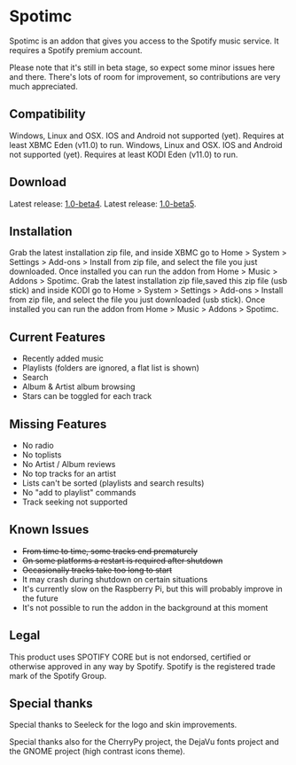 Spotimc
=======
Spotimc is an addon that gives you access to the Spotify music service. It requires a Spotify premium account.

Please note that it's still in beta stage, so expect some minor issues here and there. There's lots of room for improvement, so contributions are very much appreciated.


Compatibility
-------------------
Windows, Linux and OSX. IOS and Android not supported (yet). Requires at least XBMC Eden (v11.0) to run.
Windows, Linux and OSX. IOS and Android not supported (yet). Requires at least KODI Eden (v11.0) to run.

Download
--------
Latest release: [1.0-beta4](http://azkotoki.org/downloads/script-audio-spotimc-1-0-beta4/).
Latest release: [1.0-beta5](http://azkotoki.org/downloads/script-audio-spotimc-1-0-beta5/).

Installation
------------
Grab the latest installation zip file, and inside XBMC go to Home > System > Settings > Add-ons > Install from zip file, and select the file you just downloaded. Once installed you can run the addon from Home > Music > Addons > Spotimc.
Grab the latest installation zip file,saved this zip file (usb stick) and inside KODI go to Home > System > Settings > Add-ons > Install from zip file, and select the file you just downloaded (usb stick). Once installed you can run the addon from Home > Music > Addons > Spotimc.

Current Features
----------------
* Recently added music
* Playlists (folders are ignored, a flat list is shown)
* Search
* Album & Artist album browsing
* Stars can be toggled for each track


Missing Features
----------------
* No radio
* No toplists
* No Artist / Album reviews
* No top tracks for an artist
* Lists can't be sorted (playlists and search results)
* No "add to playlist" commands
* Track seeking not supported


Known Issues
------------
* ~~From time to time, some tracks end prematurely~~
* ~~On some platforms a restart is required after shutdown~~
* ~~Occasionally tracks take too long to start~~
* It may crash during shutdown on certain situations
* It's currently slow on the Raspberry Pi, but this will probably improve in the future
* It's not possible to run the addon in the background at this moment


Legal
-----
This product uses SPOTIFY CORE but is not endorsed, certified or otherwise approved in any way by Spotify. Spotify is the registered trade mark of the Spotify Group.


Special thanks
--------------
Special thanks to Seeleck for the logo and skin improvements.

Special thanks also for the CherryPy project, the DejaVu fonts project and the GNOME project (high contrast icons theme).
